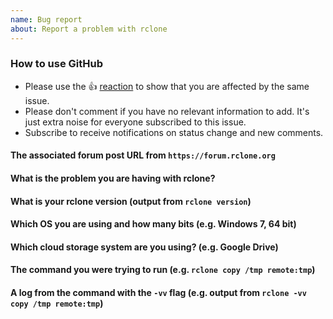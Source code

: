 ```yaml
---
name: Bug report
about: Report a problem with rclone
---
```


<!--

We understand you are having a problem with rclone; we want to help you with that!

**STOP and READ**
**YOUR POST WILL BE REMOVED IF IT IS LOW QUALITY**:
Please show the effort you've put in to solving the problem and please be specific.
People are volunteering their time to help! Low effort posts are not likely to get good answers!

If you think you might have found a bug, try to replicate it with the latest beta (or stable).
The update instructions are available at https://rclone.org/commands/rclone_selfupdate/

If you can still replicate it or just got a question then please use the rclone forum:

    https://forum.rclone.org/

for a quick response instead of filing an issue on this repo.

If nothing else helps, then please fill in the info below which helps us help you.

**DO NOT REDACT** any information except passwords/keys/personal info.

You should use 3 backticks to begin and end your paste to make it readable.

Make sure to include a log obtained with '-vv'.

You can also use '-vv --log-file bug.log' and a service such as https://pastebin.com or https://gist.github.com/

Thank you

The Rclone Developers

-->

<!--- Please keep the note below for others who read your bug report. -->

### How to use GitHub

* Please use the 👍 [reaction](https://blog.github.com/2016-03-10-add-reactions-to-pull-requests-issues-and-comments/) to show that you are affected by the same issue.
* Please don't comment if you have no relevant information to add. It's just extra noise for everyone subscribed to this issue.
* Subscribe to receive notifications on status change and new comments.


#### The associated forum post URL from `https://forum.rclone.org`



#### What is the problem you are having with rclone?



#### What is your rclone version (output from `rclone version`)



#### Which OS you are using and how many bits (e.g. Windows 7, 64 bit)



#### Which cloud storage system are you using? (e.g. Google Drive)



#### The command you were trying to run (e.g. `rclone copy /tmp remote:tmp`)



#### A log from the command with the `-vv` flag (e.g. output from `rclone -vv copy /tmp remote:tmp`)



